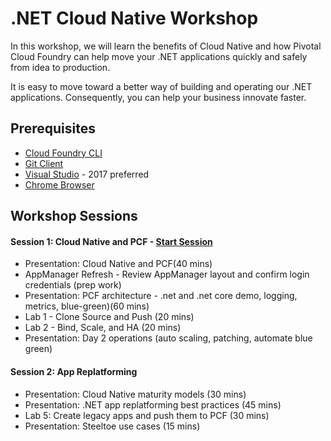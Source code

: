 # .NET Cloud Native Workshop
In this workshop, we will learn the benefits of Cloud Native and how Pivotal Cloud Foundry can help move your .NET applications quickly and safely from idea to production.

It is easy to move toward a better way of building and operating our .NET applications. Consequently, you can help your business innovate faster.

## Prerequisites
- [Cloud Foundry CLI](https://github.com/cloudfoundry/cli/releases)
- [Git Client](https://git-scm.com/downloads)
- [Visual Studio](https://www.visualstudio.com/downloads/) - 2017 preferred
- [Chrome Browser](http://www.google.com/chrome)


## Workshop Sessions

#### Session 1: Cloud Native and PCF - [Start Session](Session-01/AppMgr-Login/README.md)
  - Presentation: Cloud Native and PCF(40 mins)
  - AppManager Refresh - Review AppManager layout and confirm login credentials (prep work)
  - Presentation: PCF architecture  - .net and .net core demo, logging, metrics, blue-green)(60 mins)
  - Lab 1 - Clone Source and Push (20 mins)
  - Lab 2 - Bind, Scale, and HA (20 mins)
  - Presentation: Day 2 operations (auto scaling, patching, automate blue green)

#### Session 2: App Replatforming 
  - Presentation: Cloud Native maturity models (30 mins)
  - Presentation: .NET app replatforming best practices (45 mins)
  - Lab 5: Create legacy apps and push them to PCF (30 mins)
  - Presentation: Steeltoe use cases (15 mins)






